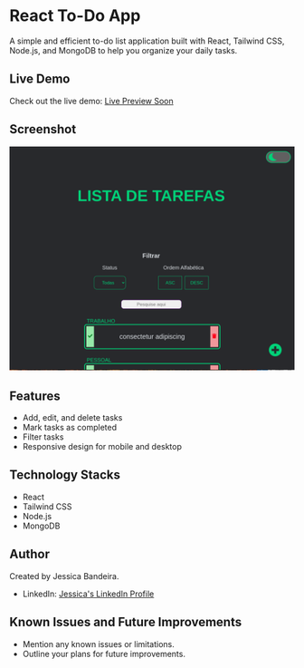 # React To-Do App

A simple and efficient to-do list application built with React, Tailwind CSS, Node.js, and MongoDB to help you organize your daily tasks.

## Live Demo
Check out the live demo: [Live Preview Soon]()

## Screenshot
![Home Page](frontend/src/images/PrintScreenHomePage.png)

## Features
- Add, edit, and delete tasks
- Mark tasks as completed
- Filter tasks
- Responsive design for mobile and desktop

## Technology Stacks
- React
- Tailwind CSS
- Node.js
- MongoDB

## Author
Created by Jessica Bandeira.
- LinkedIn: [Jessica's LinkedIn Profile](https://www.linkedin.com/in/jessica-santosb/)

## Known Issues and Future Improvements
- Mention any known issues or limitations.
- Outline your plans for future improvements.
